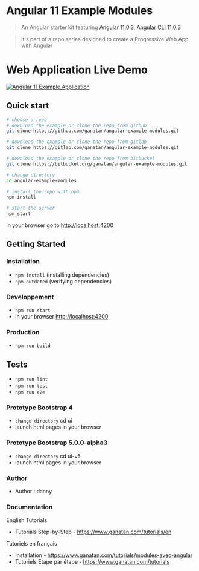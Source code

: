 # Angular 11 Example Modules

> An Angular starter kit featuring [Angular 11.0.3](https://angular.io), [Angular CLI 11.0.3](https://cli.angular.io/)

> it's part of a repo series designed to create a Progressive Web App with Angular

# Web Application Live Demo
<a href="https://angular.ganatan.com/">
  <img src="https://media.giphy.com/media/RfqiR12yhtHpwaItBq/giphy.gif" alt="Angular 11 Example Application"/>
</a>

## Quick start

```bash
# choose a repo
# download the example or clone the repo from github
git clone https://github.com/ganatan/angular-example-modules.git

# download the example or clone the repo from gitlab
git clone https://gitlab.com/ganatan/angular-example-modules.git

# download the example or clone the repo from bitbucket
git clone https://bitbucket.org/ganatan/angular-example-modules.git

# change directory
cd angular-example-modules

# install the repo with npm
npm install

# start the server
npm start

```
in your browser go to [http://localhost:4200](http://localhost:4200) 

## Getting Started


### Installation
* `npm install` (installing dependencies)
* `npm outdated` (verifying dependencies)

### Developpement
* `npm run start`
* in your browser [http://localhost:4200](http://localhost:4200) 

### Production 
* `npm run build`

## Tests
* `npm run lint`
* `npm run test`
* `npm run e2e`


### Prototype Bootstrap 4
* `change directory` cd ui
* launch html pages in your browser

### Prototype Bootstrap 5.0.0-alpha3
* `change directory` cd ui-v5
* launch html pages in your browser


### Author
* Author  : danny

### Documentation

English Tutorials
- Tutorials Step-by-Step - https://www.ganatan.com/tutorials/en

Tutoriels en français
- Installation - https://www.ganatan.com/tutorials/modules-avec-angular
- Tutoriels Etape par étape - https://www.ganatan.com/tutorials
